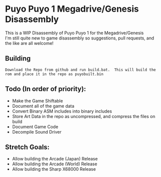 # Puyo Puyo 1 Megadrive/Genesis Disassembly
This is a WIP Disassembly of Puyo Puyo 1 for the Megadrive/Genesis    
I'm still quite new to game disassembly so suggestions, pull requests, and the like are all welcome!    
## Building
	Download the Repo from github and run build.bat.  This will build the rom and place it in the repo as puyobuilt.bin
## Todo (In order of priority):
- Make the Game Shiftable
- Document all of the game data
- Convert Binary ASM includes into binary includes
- Store Art Data in the repo as uncompressed, and compress the files on build
- Document Game Code
- Decompile Sound Driver
## Stretch Goals:
- Allow building the Arcade (Japan) Release
- Allow building the Arcade (World) Release
- Allow building the Sharp X68000 Release